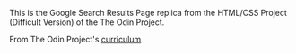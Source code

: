 This is the Google Search Results Page replica from the HTML/CSS Project (Difficult Version) of the The Odin Project.

From The Odin Project's [curriculum](http://www.theodinproject.com/courses/web-development-101/lessons/html-css)
